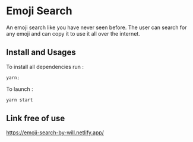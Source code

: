 # Emoji Search

An emoji search like you have never seen before. The user can search for any emoji and can copy it to use it all over the internet.

## Install and Usages

To install all dependencies run :

```js
yarn;
```

To launch :

```js
yarn start
```

## Link free of use

https://emoji-search-by-will.netlify.app/
